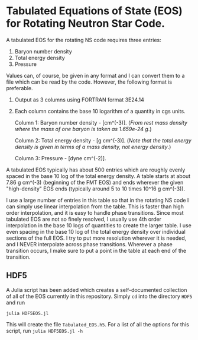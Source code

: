 # Tabulated Equations of State (EOS) for Rotating Neutron Star Code.

A tabulated EOS for the rotating NS code requires three entries:
   1) Baryon number density
   2) Total energy density
   3) Pressure

Values can, of course, be given in any format and I can convert them
to a file which can be read by the code.  However, the following format
is preferable.

   1) Output as 3 columns using FORTRAN format 3E24.14
   2) Each column contains the base 10 logarithm of a 
      quantity in cgs units.

        Column 1: Baryon number density - [cm^(-3)]. 
                  (*From rest mass density where the mass of one
                   baryon is taken as 1.659e-24 g*.)
      
        Column 2: Total energy density  - [g cm^(-3)]. 
        (*Note that the total energy density is given in terms of a mass density,
not energy density*.)
      
        Column 3: Pressure              - [dyne cm^(-2)].

A tabulated EOS typically has about 500 entries which are roughly
evenly spaced in the base 10 log of the total energy density.
A table starts at about 7.86 g cm^(-3) (beginning of the FMT EOS)
and ends wherever the given "high-density" EOS ends (typically
around 5 to 10 times 10^16 g cm^(-3)).

I use a large number of entries in this table so that in the rotating
NS code I can simply use linear interpolation from the table.  This
is faster than high order interpolation, and it is easy to handle
phase transitions.  Since most tabulated EOS are not so finely resolved,
I usually use 4th order interpolation in the base 10 logs of quantities
to create the larger table.  I use even spacing in the base 10 log of
the total energy density over individual sections of the full EOS.
I try to put more resolution wherever it is needed, and I NEVER
interpolate across phase transitions.  Wherever a phase transition
occurs, I make sure to put a point in the table at each end of the
transition.

## HDF5 

A Julia script has been added which creates a self-documented collection of all of the
EOS currently in this repository.  Simply `cd` into the directory `HDF5` and run
```
julia HDF5EOS.jl
```
This will create the file `Tabulated_EOS.h5`.  For a list of all the options for this script,
run `julia HDF5EOS.jl -h`
